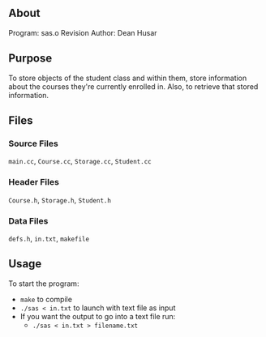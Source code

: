 ## About

Program: sas.o
Revision Author: Dean Husar

## Purpose

To store objects of the student class and within them, store information about the courses they're currently enrolled in. Also, to retrieve that stored information.

## Files

### Source Files

`main.cc`, `Course.cc`, `Storage.cc`, `Student.cc`

### Header Files

`Course.h`, `Storage.h`, `Student.h`

### Data Files

`defs.h`, `in.txt`, `makefile`

## Usage

To start the program:
* `make` to compile
* `./sas < in.txt` to launch with text file as input
* If you want the output to go into a text file run:
  * `./sas < in.txt > filename.txt`

